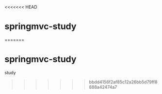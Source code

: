 <<<<<<< HEAD
# springmvc-study
=======
# springmvc-study
study
>>>>>>> bbdd4156f2af85c12a26bb5d79ff8888a42474a7
